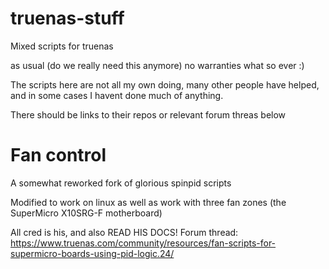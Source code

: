 # truenas-stuff
Mixed scripts for truenas

as usual (do we really need this anymore)  no warranties what so ever :)

The scripts here are not all my own doing, many other people have helped, and in some cases I havent done much of anything.

There should be links to their repos or relevant forum threas below

# Fan control
A somewhat reworked fork of glorious spinpid scripts 

Modified to work on linux as well as work with three fan zones (the SuperMicro X10SRG-F motherboard)

All cred is his, and also READ HIS DOCS!
Forum thread: https://www.truenas.com/community/resources/fan-scripts-for-supermicro-boards-using-pid-logic.24/
